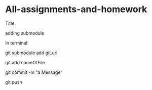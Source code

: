 # All-assignments-and-homework
Title

adding submodule

  In terminal:

  git submodule add git.url
  
  git add nameOfFile
  
  git commit -m "a Message"
  
  git push
  
